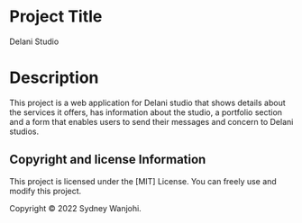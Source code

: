 # Project Title

Delani Studio

# Description

This project is a web application for Delani studio that shows details about the services it offers, has information about the studio, a portfolio section and a form that enables users to send their messages and concern to Delani studios.


## Copyright and license Information

This project is licensed under the [MIT] License. You can freely use and modify this project.

Copyright © 2022 Sydney Wanjohi.
